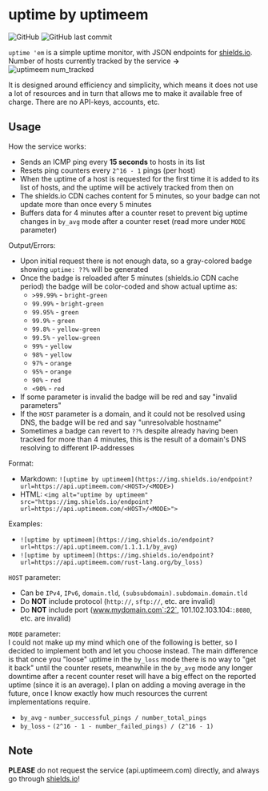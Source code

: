# uptime by uptimeem
![GitHub](https://img.shields.io/github/license/TJRoh01/uptimeem)
![GitHub last commit](https://img.shields.io/github/last-commit/TJRoh01/uptimeem?style=flat)

`uptime 'em` is a simple uptime monitor, with JSON endpoints for [shields.io](https://shields.io).  
Number of hosts currently tracked by the service **->** ![uptimeem num_tracked](https://img.shields.io/endpoint?url=https://api.uptimeem.com/num_tracked)

It is designed around efficiency and simplicity, which means it does not use a lot of resources and in turn that allows
me to make it available free of charge. There are no API-keys, accounts, etc. 

## Usage
How the service works:
- Sends an ICMP ping every **15 seconds** to hosts in its list
- Resets ping counters every `2^16 - 1` pings (per host)
- When the uptime of a host is requested for the first time it is added to its list of hosts, and the uptime will be
actively tracked from then on
- The shields.io CDN caches content for 5 minutes, so your badge can not update more than once every 5 minutes
- Buffers data for 4 minutes after a counter reset to prevent big uptime changes in `by_avg` mode after
a counter reset (read more under `MODE` parameter)

Output/Errors:
- Upon initial request there is not enough data, so a gray-colored badge showing `uptime: ??%` will be generated
- Once the badge is reloaded after 5 minutes (shields.io CDN cache period) the badge will be color-coded and show actual uptime as:
  - `>99.99%` - `bright-green`
  - `99.99%` - `bright-green`
  - `99.95%` - `green`
  - `99.9%` - `green`
  - `99.8%` - `yellow-green`
  - `99.5%` - `yellow-green`
  - `99%` - `yellow`
  - `98%` - `yellow`
  - `97%` - `orange`
  - `95%` - `orange`
  - `90%` - `red`
  - `<90%` - `red`
- If some parameter is invalid the badge will be red and say "invalid parameters"
- If the `HOST` parameter is a domain, and it could not be resolved using DNS, the badge will be red and say
"unresolvable hostname"
- Sometimes a badge can revert to `??%` despite already having been tracked for more than 4 minutes, this is the result
of a domain's DNS resolving to different IP-addresses

Format:
- Markdown: `![uptime by uptimeem](https://img.shields.io/endpoint?url=https://api.uptimeem.com/<HOST>/<MODE>)`
- HTML: `<img alt="uptime by uptimeem" src="https://img.shields.io/endpoint?url=https://api.uptimeem.com/<HOST>/<MODE>">`

Examples:
- `![uptime by uptimeem](https://img.shields.io/endpoint?url=https://api.uptimeem.com/1.1.1.1/by_avg)`
- `![uptime by uptimeem](https://img.shields.io/endpoint?url=https://api.uptimeem.com/rust-lang.org/by_loss)`

`HOST` parameter:
- Can be `IPv4`, `IPv6`, `domain.tld`, `(subsubdomain).subdomain.domain.tld`
- Do **NOT** include protocol (`http://`, `sftp://`, etc. are invalid)
- Do **NOT** include port (www.mydomain.com`:22`, 101.102.103.104:`:8080`, etc. are invalid)

`MODE` parameter:  
I could not make up my mind which one of the following is better, so I decided to implement both and let you
choose instead. The main difference is that once you "loose" uptime in the `by_loss` mode there is no way to "get it back"
until the counter resets, meanwhile in the `by_avg` mode any longer downtime after a recent counter reset will have a
big effect on the reported uptime (since it is an average). I plan on adding a moving average in the future, once I know
exactly how much resources the current implementations require.
- `by_avg` - `number_successful_pings / number_total_pings`
- `by_loss` - `(2^16 - 1 - number_failed_pings) / (2^16 - 1)`

## Note
**PLEASE** do not request the service (api.uptimeem.com) directly, and always go through [shields.io](https://shields.io)!